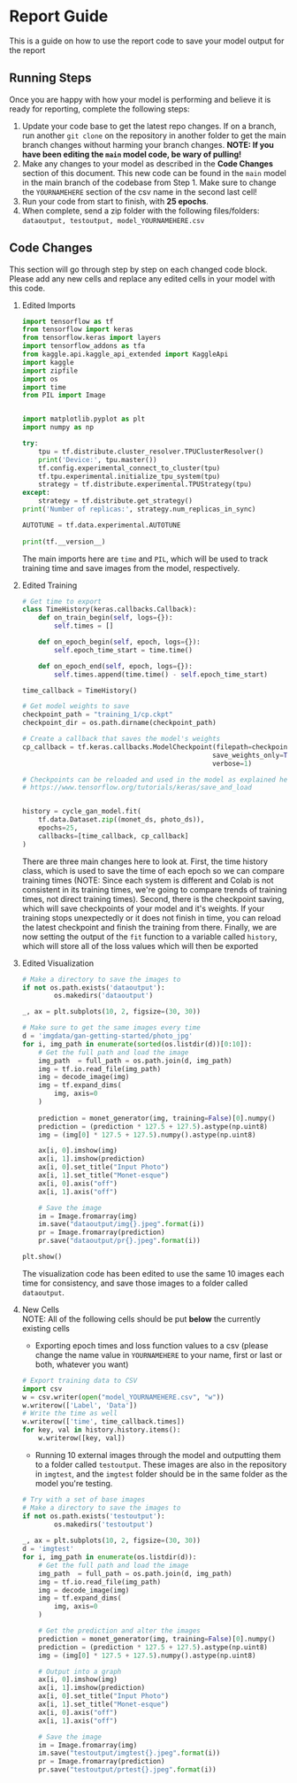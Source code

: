 # Report Guide
This is a guide on how to use the report code to save your model output for the report

## Running Steps
Once you are happy with how your model is performing and believe it is ready for reporting, complete the following steps:  

1. Update your code base to get the latest repo changes. If on a branch, run another `git clone` on the repository in another folder to get the main branch changes without harming your branch changes. **NOTE: If you have been editing the `main` model code, be wary of pulling!**
2. Make any changes to your model as described in the **Code Changes** section of this document. This new code can be found in the `main` model in the main branch of the codebase from Step 1. Make sure to change the `YOURNAMEHERE` section of the csv name in the second last cell!
3. Run your code from start to finish, with **25 epochs**.
4. When complete, send a zip folder with the following files/folders: `dataoutput, testoutput, model_YOURNAMEHERE.csv`


## Code Changes
This section will go through step by step on each changed code block. Please add any new cells and replace any edited cells in your model with this code.

1. Edited Imports
    ```python
    import tensorflow as tf
    from tensorflow import keras
    from tensorflow.keras import layers
    import tensorflow_addons as tfa
    from kaggle.api.kaggle_api_extended import KaggleApi
    import kaggle
    import zipfile
    import os
    import time
    from PIL import Image


    import matplotlib.pyplot as plt
    import numpy as np

    try:
        tpu = tf.distribute.cluster_resolver.TPUClusterResolver()
        print('Device:', tpu.master())
        tf.config.experimental_connect_to_cluster(tpu)
        tf.tpu.experimental.initialize_tpu_system(tpu)
        strategy = tf.distribute.experimental.TPUStrategy(tpu)
    except:
        strategy = tf.distribute.get_strategy()
    print('Number of replicas:', strategy.num_replicas_in_sync)

    AUTOTUNE = tf.data.experimental.AUTOTUNE
        
    print(tf.__version__)
    ```  
    The main imports here are `time` and `PIL`, which will be used to track training time and save images from the model, respectively.

2. Edited Training 
    ```python
    # Get time to export
    class TimeHistory(keras.callbacks.Callback):
        def on_train_begin(self, logs={}):
            self.times = []

        def on_epoch_begin(self, epoch, logs={}):
            self.epoch_time_start = time.time()

        def on_epoch_end(self, epoch, logs={}):
            self.times.append(time.time() - self.epoch_time_start)

    time_callback = TimeHistory()

    # Get model weights to save
    checkpoint_path = "training_1/cp.ckpt"
    checkpoint_dir = os.path.dirname(checkpoint_path)

    # Create a callback that saves the model's weights
    cp_callback = tf.keras.callbacks.ModelCheckpoint(filepath=checkpoint_path,
                                                    save_weights_only=True,
                                                    verbose=1)

    # Checkpoints can be reloaded and used in the model as explained here:
    # https://www.tensorflow.org/tutorials/keras/save_and_load


    history = cycle_gan_model.fit(
        tf.data.Dataset.zip((monet_ds, photo_ds)),
        epochs=25,
        callbacks=[time_callback, cp_callback]
    )
    ```  
    There are three main changes here to look at. First, the time history class, which is used to save the time of each epoch so we can compare training times (NOTE: Since each system is different and Colab is not consistent in its training times, we're going to compare trends of training times, not direct training times). Second, there is the checkpoint saving, which will save checkpoints of your model and it's weights. If your training stops unexpectedly or it does not finish in time, you can reload the latest checkpoint and finish the training from there. Finally, we are now setting the output of the `fit` function to a variable called `history`, which will store all of the loss values which will then be exported

3. Edited Visualization  
    ```python
    # Make a directory to save the images to
    if not os.path.exists('dataoutput'):
            os.makedirs('dataoutput')

    _, ax = plt.subplots(10, 2, figsize=(30, 30))

    # Make sure to get the same images every time
    d = 'imgdata/gan-getting-started/photo_jpg'
    for i, img_path in enumerate(sorted(os.listdir(d))[0:10]):
        # Get the full path and load the image 
        img_path  = full_path = os.path.join(d, img_path)
        img = tf.io.read_file(img_path)
        img = decode_image(img)
        img = tf.expand_dims(
            img, axis=0
        )
        
        prediction = monet_generator(img, training=False)[0].numpy()
        prediction = (prediction * 127.5 + 127.5).astype(np.uint8)
        img = (img[0] * 127.5 + 127.5).numpy().astype(np.uint8)

        ax[i, 0].imshow(img)
        ax[i, 1].imshow(prediction)
        ax[i, 0].set_title("Input Photo")
        ax[i, 1].set_title("Monet-esque")
        ax[i, 0].axis("off")
        ax[i, 1].axis("off")

        # Save the image
        im = Image.fromarray(img)
        im.save("dataoutput/img{}.jpeg".format(i))
        pr = Image.fromarray(prediction)
        pr.save("dataoutput/pr{}.jpeg".format(i))

    plt.show()
    ```  
    The visualization code has been edited to use the same 10 images each time for consistency, and save those images to a folder called `dataoutput`.

4. New Cells  
    NOTE: All of the following cells should be put **below** the currently existing cells
    - Exporting epoch times and loss function values to a csv (please change the name value in `YOURNAMEHERE` to your name, first or last or both, whatever you want)  
    ```python 
    # Export training data to CSV
    import csv
    w = csv.writer(open("model_YOURNAMEHERE.csv", "w"))
    w.writerow(['Label', 'Data'])
    # Write the time as well
    w.writerow(['time', time_callback.times])
    for key, val in history.history.items():
        w.writerow([key, val])
    ```
    - Running 10 external images through the model and outputting them to a folder called `testoutput`. These images are also in the repository in `imgtest`, and the `imgtest` folder should be in the same folder as the model you're testing.   
    ```python
    # Try with a set of base images
    # Make a directory to save the images to
    if not os.path.exists('testoutput'):
            os.makedirs('testoutput')
            
    _, ax = plt.subplots(10, 2, figsize=(30, 30))
    d = 'imgtest'
    for i, img_path in enumerate(os.listdir(d)):
        # Get the full path and load the image
        img_path  = full_path = os.path.join(d, img_path)
        img = tf.io.read_file(img_path)
        img = decode_image(img)
        img = tf.expand_dims(
            img, axis=0
        )

        # Get the prediction and alter the images
        prediction = monet_generator(img, training=False)[0].numpy()
        prediction = (prediction * 127.5 + 127.5).astype(np.uint8)
        img = (img[0] * 127.5 + 127.5).numpy().astype(np.uint8)

        # Output into a graph
        ax[i, 0].imshow(img)
        ax[i, 1].imshow(prediction)
        ax[i, 0].set_title("Input Photo")
        ax[i, 1].set_title("Monet-esque")
        ax[i, 0].axis("off")
        ax[i, 1].axis("off")

        # Save the image
        im = Image.fromarray(img)
        im.save("testoutput/imgtest{}.jpeg".format(i))
        pr = Image.fromarray(prediction)
        pr.save("testoutput/prtest{}.jpeg".format(i))
    ```